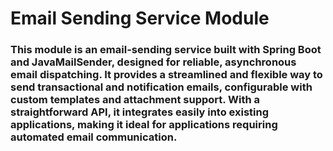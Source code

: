 ﻿# Email Sending Service Module

 ### This module is an email-sending service built with Spring Boot and JavaMailSender, designed for reliable, asynchronous email dispatching. It provides a streamlined and flexible way to send transactional and notification emails, configurable with custom templates and attachment support. With a straightforward API, it integrates easily into existing applications, making it ideal for applications requiring automated email communication.
